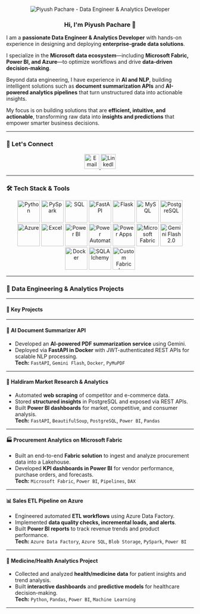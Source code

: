 <p align="center">
  <img src="" alt="Piyush Pachare - Data Engineer & Analytics Developer"/>
</p>

<h3 align="center"> Hi, I'm Piyush Pachare 👋 </h3>

I am a **passionate Data Engineer & Analytics Developer** with hands-on experience in designing and deploying **enterprise-grade data solutions**.

I specialize in the **Microsoft data ecosystem**—including **Microsoft Fabric, Power BI, and Azure**—to optimize workflows and drive **data-driven decision-making**.

Beyond data engineering, I have experience in **AI and NLP**, building intelligent solutions such as **document summarization APIs** and **AI-powered analytics pipelines** that turn unstructured data into actionable insights.

My focus is on building solutions that are **efficient, intuitive, and actionable**, transforming raw data into **insights and predictions** that empower smarter business decisions.

---
### 🤝 Let's Connect

<p align="center">
  <a href="mailto:piyushpachare.work@gmail.com">
    <img src="https://img.shields.io/badge/📬-Email-FF6F61?style=for-the-badge&logo=gmail&logoColor=white" alt="Email" height="40"/>
  </a>
  <a href="https://linkedin.com/in/piyush-pachare">
    <img src="https://img.shields.io/badge/🌟-LinkedIn-6A5ACD?style=for-the-badge&logo=linkedin&logoColor=white" alt="LinkedIn" height="40"/>
  </a>

</p>




---

### 🛠 Tech Stack & Tools

<p align="center">
  <img src="https://img.icons8.com/?size=100&id=jXuZmZPUKCPS&format=png&color=000000" alt="Python" width="60" height="60"/>
  <img src="https://img.icons8.com/?size=100&id=kTTt25v6Drpd&format=png&color=000000" alt="PySpark" width="60" height="60"/>
  <img src="https://img.icons8.com/?size=100&id=bVAf0kiXtJhO&format=png&color=000000" alt="SQL" width="60" height="60"/>
  <img src="https://img.icons8.com/?size=100&id=UECmBSgBOvPT&format=png&color=000000" alt="FastAPI" width="60" height="60"/>
  <img src="https://img.icons8.com/?size=100&id=3sGOUDo9nJ4k&format=png&color=000000" alt="Flask" width="60" height="60"/>
  <img src="https://img.icons8.com/?size=100&id=J6KcaRLsTgpZ&format=png&color=000000" alt="MySQL" width="60" height="60"/>
  <img src="https://img.icons8.com/?size=100&id=jXuZmZPUKCPS&format=png&color=000000" alt="PostgreSQL" width="60" height="60"/>
  <img src="https://img.icons8.com/?size=100&id=UECmBSgBOvPT&format=png&color=000000" alt="Azure" width="60" height="60"/>
  <img src="https://img.icons8.com/?size=100&id=PxQoyT1s0uFh&format=png&color=000000" alt="Excel" width="60" height="60"/>
  <img src="https://img.icons8.com/?size=100&id=l75OEUJkPAk4&format=png&color=000000" alt="Power BI" width="60" height="60"/>
  <img src="https://img.icons8.com/?size=100&id=9nLaR5KFGjN0&format=png&color=000000" alt="Power Automate" width="60" height="60"/>
  <img src="https://img.icons8.com/?size=100&id=cdYUlRaag9G9&format=png&color=000000" alt="Power Apps" width="60" height="60"/>
  <img src="https://img.icons8.com/?size=100&id=VLKafOkk3sBX&format=png&color=000000" alt="Microsoft Fabric" width="60" height="60"/>
  <img src="https://img.icons8.com/?size=100&id=rnK88i9FvAFO&format=png&color=000000" alt="Gemini Flash 2.0" width="60" height="60"/>
  <img src="https://img.icons8.com/?size=100&id=5mbMwDZ796xj&format=png&color=000000" alt="Docker" width="60" height="60"/>
  <img src="https://img.icons8.com/?size=100&id=38561&format=png&color=000000" alt="SQLAlchemy" width="60" height="60"/>
  <img src="https://davidalzamendi.com/wp-content/uploads/2023/05/Fabric_final_x256.png" alt="Custom Fabric Icon" width="60" height="60"/>
</p>


---

### 🚀 Data Engineering & Analytics Projects
----
#### 🚀 Key Projects

------

#### **📄 AI Document Summarizer API**
- Developed an **AI-powered PDF summarization service** using Gemini.  
- Deployed via **FastAPI in Docker** with JWT-authenticated REST APIs for scalable NLP processing.  
**Tech:** `FastAPI`, `Gemini Flash`, `Docker`, `PyMuPDF`  

---

#### **🛒 Haldiram Market Research & Analytics**
- Automated **web scraping** of competitor and e-commerce data.  
- Stored **structured insights** in PostgreSQL and exposed via REST APIs.  
- Built **Power BI dashboards** for market, competitive, and consumer analysis.  
**Tech:** `FastAPI`, `BeautifulSoup`, `PostgreSQL`, `Power BI`, `Pandas`  

---

#### **🏭 Procurement Analytics on Microsoft Fabric**
- Built an end-to-end **Fabric solution** to ingest and analyze procurement data into a Lakehouse.  
- Developed **KPI dashboards in Power BI** for vendor performance, purchase orders, and forecasts.  
**Tech:** `Microsoft Fabric`, `Power BI`, `Pipelines`, `DAX`  

---

#### **📊 Sales ETL Pipeline on Azure**
- Engineered automated **ETL workflows** using Azure Data Factory.  
- Implemented **data quality checks, incremental loads, and alerts**.  
- Built **Power BI reports** to track revenue trends and product performance.  
**Tech:** `Azure Data Factory`, `Azure SQL`, `Blob Storage`, `PySpark`, `Power BI`  

---

#### **💊 Medicine/Health Analytics Project**
- Collected and analyzed **health/medicine data** for patient insights and trend analysis.  
- Built **interactive dashboards** and **predictive models** for healthcare decision-making.  
**Tech:** `Python`, `Pandas`, `Power BI`, `Machine Learning`  

---
